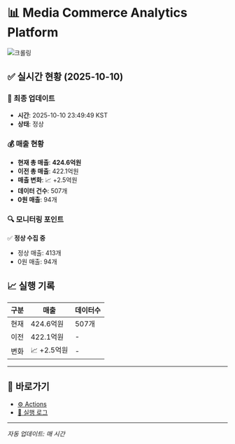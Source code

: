 # 📊 Media Commerce Analytics Platform

![크롤링](https://img.shields.io/badge/크롤링-정상-green)

## ✅ 실시간 현황 (2025-10-10)

### 📍 최종 업데이트
- **시간**: 2025-10-10 23:49:49 KST
- **상태**: 정상

### 💰 매출 현황
- **현재 총 매출**: **424.6억원**
- **이전 총 매출**: 422.1억원
- **매출 변화**: 📈 +2.5억원
- **데이터 건수**: 507개
- **0원 매출**: 94개

### 🔍 모니터링 포인트

✅ **정상 수집 중**
- 정상 매출: 413개
- 0원 매출: 94개


## 📈 실행 기록

| 구분 | 매출 | 데이터수 |
|------|------|----------|
| 현재 | 424.6억원 | 507개 |
| 이전 | 422.1억원 | - |
| 변화 | 📈 +2.5억원 | - |

---

## 🔗 바로가기

- [⚙️ Actions](../../actions)
- [📝 실행 로그](../../actions/workflows/daily_scraping.yml)

---

*자동 업데이트: 매 시간*
